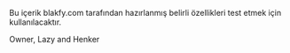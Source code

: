 Bu içerik blakfy.com tarafından hazırlanmış belirli özellikleri test etmek için kullanılacaktır.

Owner,
Lazy and Henker
